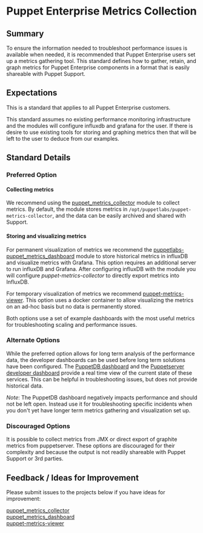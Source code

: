 # Puppet Enterprise Metrics Collection

## Summary

To ensure the information needed to troubleshoot performance issues is available when needed, it is recommended that Puppet Enterprise users set up a metrics gathering tool.  This standard defines how to gather, retain, and graph metrics for Puppet Enterprise components in a format that is easily shareable with Puppet Support.  

## Expectations

This is a standard that applies to all Puppet Enterprise customers.  

This standard assumes no existing performance monitoring infrastructure and the modules will configure influxdb and grafana for the user.  If there is desire to use existing tools for storing and graphing metrics then that will be left to the user to deduce from our examples.  

## Standard Details

### Preferred Option


#### Collecting metrics 

We recommend using the [puppet_metrics_collector](https://github.com/puppetlabs/puppetlabs-puppet_metrics_collector) module to collect metrics.  By default, the module stores metrics in `/opt/puppetlabs/puppet-metrics-collector`, and the data can be easily archived and shared with Support.

#### Storing and visualizing metrics 

For permanent visualization of metrics we recommend the [puppetlabs-puppet_metrics_dashboard](https://forge.puppet.com/puppetlabs/puppet_metrics_dashboard) module to store historical metrics in influxDB and visualize metrics with Grafana.  This option requires an additional server to run influxDB and Grafana.  After configuring influxDB with the module you will configure *puppet-metrics-collector* to directly export metrics into InfluxDB.

For temporary visualization of metrics we recommend [puppet-metrics-viewer](https://github.com/puppetlabs/puppet-metrics-viewer).  This option uses a docker container to allow visualizing the metrics on an ad-hoc basis but no data is permanently stored.

Both options use a set of example dashboards with the most useful metrics for troubleshooting scaling and performance issues.  

### Alternate Options

While the preferred option allows for long term analysis of the performance data, the developer dashboards can be used before long term solutions have been configured. The [PuppetDB dashboard](https://puppet.com/docs/puppetdb/5.2/maintain_and_tune.html#monitor-the-performance-dashboard) and the [Puppetserver developer dashboard](https://puppet.com/docs/puppetserver/5.2/puppet_server_metrics.html#accessing-the-developer-dashboard) provide a real time view of the current state of these services. This can be helpful in troubleshooting issues, but does not provide historical data. 

*Note*: The PuppetDB dashboard negatively impacts performance and should not be left open. Instead use it for troubleshooting specific incidents when you don't yet have longer term metrics gathering and visualization set up. 

### Discouraged Options

It is possible to collect metrics from JMX or direct export of graphite metrics from puppetserver.  These options are discouraged for their complexity and because the output is not readily shareable with Puppet Support or 3rd parties.  

## Feedback / Ideas for Improvement

Please submit issues to the projects below if you have ideas for improvement:

[puppet_metrics_collector](https://github.com/puppetlabs/puppetlabs-puppet_metrics_collector)  
[puppet_metrics_dashboard](https://github.com/puppetlabs/puppet_metrics_dashboard)  
[puppet-metrics-viewer](https://github.com/puppetlabs/puppet-metrics-viewer)  
